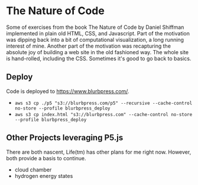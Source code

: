 # The Nature of Code

Some of exercises from the book The Nature of Code by Daniel Shiffman
implemented in plain old HTML, CSS, and Javascript. Part of the motivation
was dipping back into a bit of computational visualization, a long running
interest of mine. Another part of the motivation was recapturing the
absolute joy of building a web site in the old fashioned way. The whole
site is hand-rolled, including the CSS. Sometimes it's good to go back
to basics.

## Deploy

Code is deployed to https://www.blurbpress.com/.

- `aws s3 cp ./p5 "s3://blurbpress.com/p5" --recursive --cache-control no-store --profile blurbpress_deploy`
- `aws s3 cp index.html "s3://blurbpress.com" --cache-control no-store --profile blurbpress_deploy`

## Other Projects leveraging P5.js

There are both nascent, Life(tm) has other plans for me
right now. However, both provide a basis to continue.

- cloud chamber
- hydrogen energy states
